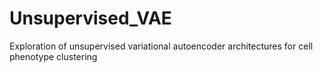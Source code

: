 # Unsupervised_VAE
Exploration of unsupervised variational autoencoder architectures for cell phenotype clustering 
